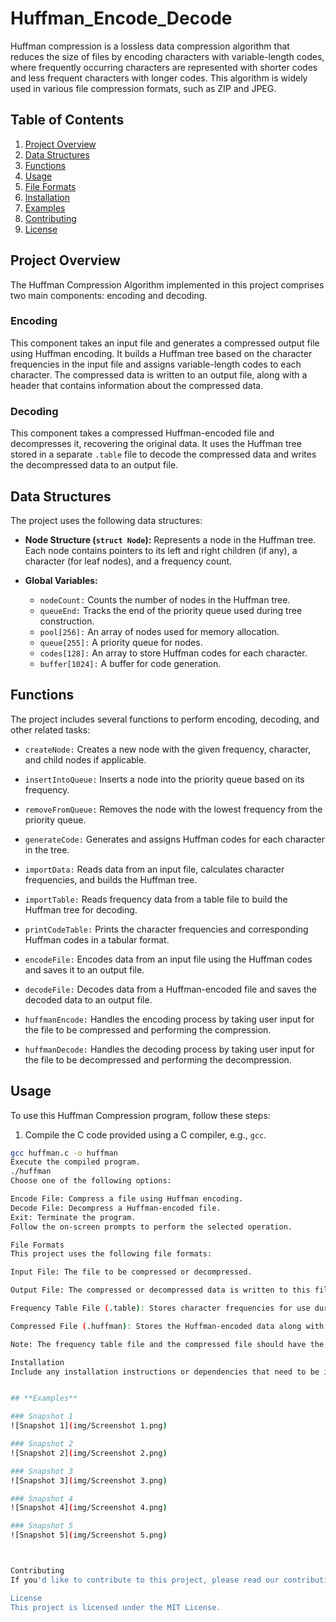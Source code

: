 # Huffman_Encode_Decode

Huffman compression is a lossless data compression algorithm that reduces the size of files by encoding characters with variable-length codes, where frequently occurring characters are represented with shorter codes and less frequent characters with longer codes. This algorithm is widely used in various file compression formats, such as ZIP and JPEG.

## Table of Contents

1. [Project Overview](#project-overview)
2. [Data Structures](#data-structures)
3. [Functions](#functions)
4. [Usage](#usage)
5. [File Formats](#file-formats)
6. [Installation](#installation)
7. [Examples](#examples)
8. [Contributing](#contributing)
9. [License](#license)

## Project Overview

The Huffman Compression Algorithm implemented in this project comprises two main components: encoding and decoding.

### Encoding

This component takes an input file and generates a compressed output file using Huffman encoding. It builds a Huffman tree based on the character frequencies in the input file and assigns variable-length codes to each character. The compressed data is written to an output file, along with a header that contains information about the compressed data.

### Decoding

This component takes a compressed Huffman-encoded file and decompresses it, recovering the original data. It uses the Huffman tree stored in a separate `.table` file to decode the compressed data and writes the decompressed data to an output file.

## Data Structures

The project uses the following data structures:

- **Node Structure (`struct Node`):** Represents a node in the Huffman tree. Each node contains pointers to its left and right children (if any), a character (for leaf nodes), and a frequency count.

- **Global Variables:**
  - `nodeCount:` Counts the number of nodes in the Huffman tree.
  - `queueEnd:` Tracks the end of the priority queue used during tree construction.
  - `pool[256]:` An array of nodes used for memory allocation.
  - `queue[255]:` A priority queue for nodes.
  - `codes[128]:` An array to store Huffman codes for each character.
  - `buffer[1024]:` A buffer for code generation.

## Functions

The project includes several functions to perform encoding, decoding, and other related tasks:

- `createNode:` Creates a new node with the given frequency, character, and child nodes if applicable.

- `insertIntoQueue:` Inserts a node into the priority queue based on its frequency.

- `removeFromQueue:` Removes the node with the lowest frequency from the priority queue.

- `generateCode:` Generates and assigns Huffman codes for each character in the tree.

- `importData:` Reads data from an input file, calculates character frequencies, and builds the Huffman tree.

- `importTable:` Reads frequency data from a table file to build the Huffman tree for decoding.

- `printCodeTable:` Prints the character frequencies and corresponding Huffman codes in a tabular format.

- `encodeFile:` Encodes data from an input file using the Huffman codes and saves it to an output file.

- `decodeFile:` Decodes data from a Huffman-encoded file and saves the decoded data to an output file.

- `huffmanEncode:` Handles the encoding process by taking user input for the file to be compressed and performing the compression.

- `huffmanDecode:` Handles the decoding process by taking user input for the file to be decompressed and performing the decompression.

## Usage

To use this Huffman Compression program, follow these steps:

1. Compile the C code provided using a C compiler, e.g., `gcc`.

```bash
gcc huffman.c -o huffman
Execute the compiled program.
./huffman
Choose one of the following options:

Encode File: Compress a file using Huffman encoding.
Decode File: Decompress a Huffman-encoded file.
Exit: Terminate the program.
Follow the on-screen prompts to perform the selected operation.

File Formats
This project uses the following file formats:

Input File: The file to be compressed or decompressed.

Output File: The compressed or decompressed data is written to this file.

Frequency Table File (.table): Stores character frequencies for use during decoding.

Compressed File (.huffman): Stores the Huffman-encoded data along with a header containing information about the compressed data.

Note: The frequency table file and the compressed file should have the same base name, e.g., example.huffman and example.table.

Installation
Include any installation instructions or dependencies that need to be installed for your project.


## **Examples**

### Snapshot 1
![Snapshot 1](img/Screenshot 1.png)

### Snapshot 2
![Snapshot 2](img/Screenshot 2.png)

### Snapshot 3
![Snapshot 3](img/Screenshot 3.png)

### Snapshot 4
![Snapshot 4](img/Screenshot 4.png)

### Snapshot 5
![Snapshot 5](img/Screenshot 5.png)



Contributing
If you'd like to contribute to this project, please read our contributing guidelines for more information.

License
This project is licensed under the MIT License.
